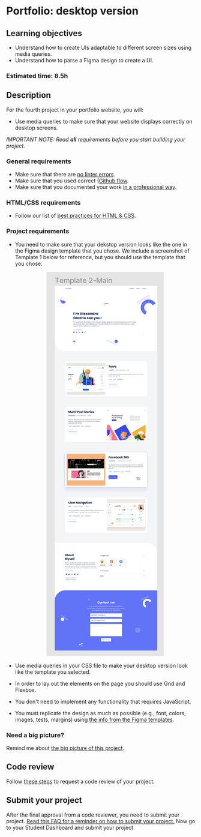# Portfolio: desktop version

## Learning objectives
- Understand  how to create UIs adaptable to different screen sizes using media queries.
- Understand how to parse a Figma design to create a UI.

### Estimated time: 8.5h

## Description

For the fourth project in your portfolio website, you will:

- Use media queries to make sure that your website displays correctly on desktop screens.

*IMPORTANT NOTE: Read **all** requirements before you start building your project.*

### General requirements

- Make sure that there are [no linter errors](https://github.com/microverseinc/linters-config).
- Make sure that you used correct ([Github flow](https://github.com/microverseinc/curriculum-transversal-skills/blob/main/git-github/articles/github_flow.md).
- Make sure that you documented your work [in a professional way](https://github.com/microverseinc/curriculum-transversal-skills/blob/main/documentation/articles/professional_repo_rules.md).

### HTML/CSS requirements

- Follow our list of [best practices for HTML & CSS](https://github.com/microverseinc/curriculum-html-css/blob/main/articles/html_css_best_practices.md).

### Project requirements

- You need to make sure that your dekstop version looks like the one in the Figma design template that you chose. We include a screenshot of Template 1 below for reference, but you should use the template that you chose.
    <p align="center">
     <img src="./images/m4_desktop/desktop.png" alt="Desktop" />
    </p>

- Use media queries in your CSS file to make your desktop version look like the template you selected.
- In order to lay out the elements on the page you should use Grid and Flexbox.
- You don't need to implement any functionality that requires JavaScript.
- You must replicate the design as much as possible (e.g., font, colors, images, tests, margins) using [the info from the Figma templates](https://www.figma.com/file/l7SqJ3ZfkAKih9sFxvWSR4/Microverse-Student-Project-1?node-id=0%3A1).

### Need a big picture?

Remind me about [the big picture of this project](./sneak_peek.md).

## Code review

Follow [these steps](https://github.com/microverseinc/curriculum-transversal-skills/blob/main/code-review/articles/how_to_ask_for_a_code_review.md) to request a code review of your project.

## Submit your project

After the final approval from a code reviewer, you need to submit your project.
[Read this FAQ for a reminder on how to submit your project.](https://microverse.zendesk.com/hc/en-us/articles/360061344234)
Now go to your Student Dashboard and submit your project.

 
